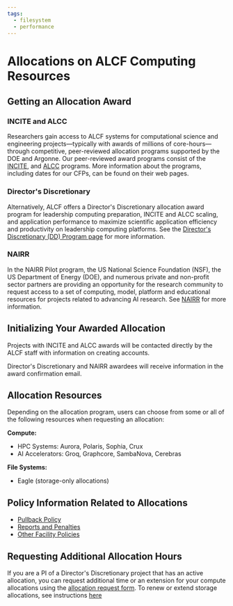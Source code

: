 ```yaml
---
tags:
  - filesystem
  - performance
---
```


# Allocations on ALCF Computing Resources

## Getting an Allocation Award
### INCITE and ALCC
Researchers gain access to ALCF systems for computational science and engineering projects—typically with awards of millions of core-hours—through competitive, peer-reviewed allocation programs supported by the DOE and Argonne. Our peer-reviewed award programs consist of the [INCITE](https://www.alcf.anl.gov/science/incite-allocation-program), and [ALCC](https://www.alcf.anl.gov/science/alcc-allocation-program) programs. More information about the programs, including dates for our CFPs, can be found on their web pages.

### Director's Discretionary 
Alternatively, ALCF offers a Director's Discretionary allocation award program for leadership computing preparation, INCITE and ALCC scaling, and application performance to maximize scientific application efficiency and productivity on leadership computing platforms. See the [Director's Discretionary (DD) Program page](https://www.alcf.anl.gov/science/directors-discretionary-allocation-program) for more information.

### NAIRR
In the NAIRR Pilot program, the US National Science Foundation (NSF), the US Department of Energy (DOE), and numerous private and non-profit sector partners are providing an opportunity for the research community to request access to a set of computing, model, platform and educational resources for projects related to advancing AI research. See [NAIRR](https://www.alcf.anl.gov/nairr-program) for more information.

## Initializing Your Awarded Allocation 
Projects with INCITE and ALCC awards will be contacted directly by the ALCF staff with information on creating accounts.

Director's Discretionary and NAIRR awardees will receive information in the award confirmation email. 

## Allocation Resources
Depending on the allocation program, users can choose from some or all of the following resources when requesting an allocation:

**Compute:**

- HPC Systems: Aurora, Polaris, Sophia, Crux
- AI Accelerators: Groq, Graphcore, SambaNova, Cerebras

**File Systems:**

- Eagle (storage-only allocations)

## Policy Information Related to Allocations
* [Pullback Policy](../../policies/queue-scheduling/pullback-policy.md)
* [Reports and Penalties](https://docs.alcf.anl.gov/account-project-management/project-management/project-reports/#penalties)
* [Other Facility Policies](https://docs.alcf.anl.gov/policies/)

## Requesting Additional Allocation Hours
If you are a PI of a Director's Discretionary project that has an active allocation, you can request additional time or an extension for your compute allocations using the [allocation request form](https://my.alcf.anl.gov/accounts/#/allocationRequests). To renew or extend storage allocations, see instructions [here](https://docs.alcf.anl.gov/account-project-management/accounts-and-access/accounts-and-access-faqs/#i-am-unable-to-sign-in-to-the-accounts-website-what-do-i-do)

